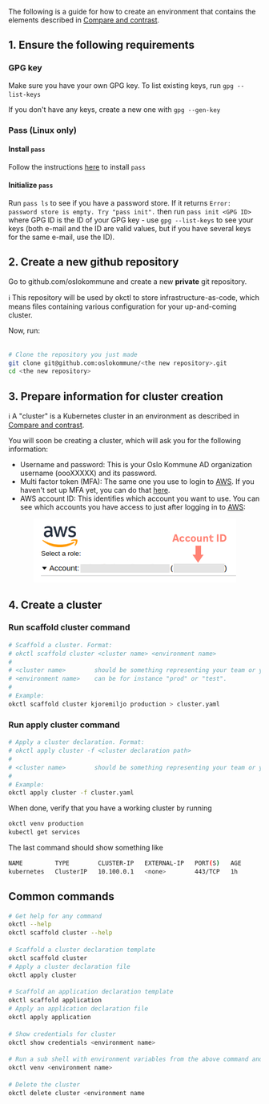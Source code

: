 The following is a guide for how to create an environment that contains the elements described in
[Compare and contrast](#compare-and-contrast).

## 1. Ensure the following requirements

### GPG key

Make sure you have your own GPG key. To list existing keys, run `gpg --list-keys`

If you don't have any keys, create a new one with `gpg --gen-key`

### Pass (Linux only)

#### Install `pass`

Follow the instructions [here](https://www.passwordstore.org/#download) to install `pass`

#### Initialize `pass`

Run `pass ls` to see if you have a password store. If it returns `Error: password store is empty. Try "pass init".`
then run `pass init <GPG ID>` where GPG ID is the ID of your GPG key - use `gpg --list-keys` to see your keys (both
e-mail and the ID are valid values, but if you have several keys for the same e-mail, use the ID).

## 2. Create a new github repository

Go to github.com/oslokommune and create a new **private** git repository.

:information_source: This repository will be used by okctl to store infrastructure-as-code, which means files containing
various configuration for your up-and-coming cluster.

Now, run:

```bash

# Clone the repository you just made
git clone git@github.com:oslokommune/<the new repository>.git
cd <the new repository>
```

## 3. Prepare information for cluster creation

:information_source: A "cluster" is a Kubernetes cluster in an environment as described in [Compare and contrast](#compare-and-contrast).

You will soon be creating a cluster, which will ask you for the following information:

* Username and password: This is your Oslo Kommune AD organization username (oooXXXXX) and its password.
* Multi factor token (MFA): The same one you use to login to
[AWS](https://login.oslo.kommune.no/auth/realms/AD/protocol/saml/clients/amazon-aws). If you haven't set up MFA yet, you
can do that [here](https://login.oslo.kommune.no/auth/realms/AD/account/totp).
* AWS account ID: This identifies which account you want to use. You can see which accounts you have access to just
after logging in to [AWS](https://login.oslo.kommune.no/auth/realms/AD/protocol/saml/clients/amazon-aws):

<span style="display:block;text-align:center">![okctl](../img/aws-account-id.png)</span>

## 4. Create a cluster

### Run scaffold cluster command

```bash
# Scaffold a cluster. Format:
# okctl scaffold cluster <cluster name> <environment name>
#
# <cluster name>        should be something representing your team or your product
# <environment name>    can be for instance "prod" or "test".
#
# Example:
okctl scaffold cluster kjoremiljo production > cluster.yaml
```

### Run apply cluster command

```bash
# Apply a cluster declaration. Format:
# okctl apply cluster -f <cluster declaration path>
#
# <cluster name>        should be something representing your team or your product
#
# Example:
okctl apply cluster -f cluster.yaml
```

When done, verify that you have a working cluster by running

```bash
okctl venv production
kubectl get services
```

The last command should show something like

```bash
NAME         TYPE        CLUSTER-IP   EXTERNAL-IP   PORT(S)   AGE
kubernetes   ClusterIP   10.100.0.1   <none>        443/TCP   1h
```

## Common commands

```bash
# Get help for any command
okctl --help
okctl scaffold cluster --help

# Scaffold a cluster declaration template
okctl scaffold cluster
# Apply a cluster declaration file
okctl apply cluster

# Scaffold an application declaration template
okctl scaffold application
# Apply an application declaration file
okctl apply application

# Show credentials for cluster
okctl show credentials <environment name>

# Run a sub shell with environment variables from the above command and a custom command prompt (PS1)
okctl venv <environment name>

# Delete the cluster
okctl delete cluster <environment name
```
